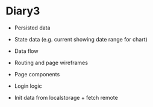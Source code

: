 # Diary3

- Persisted data
- State data (e.g. current showing date range for chart)
- Data flow

- Routing and page wireframes
- Page components
- Login logic
- Init data from localstorage + fetch remote
